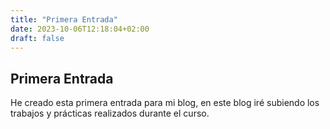 ```yaml
---
title: "Primera Entrada"
date: 2023-10-06T12:18:04+02:00
draft: false
---
```


## Primera Entrada

He creado esta primera entrada para mi blog, en este blog iré subiendo los trabajos y prácticas realizados durante el curso.

